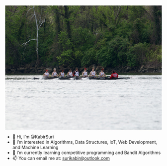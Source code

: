 <a href="DES03580.jpg" target="blank"><img align="center" src="DES03580.jpg" height="400" /></a>
- 👋 Hi, I’m @KabirSuri
- 👀 I’m interested in Algorithms, Data Structures, IoT, Web Development, and Machine Learning
- 🌱 I’m currently learning competitive programming and Bandit Algorithms
- 📫 You can email me at: surikabir@outlook.com

<!---
KabirSuri/KabirSuri is a ✨ special ✨ repository because its `README.md` (this file) appears on your GitHub profile.
You can click the Preview link to take a look at your changes.
--->
